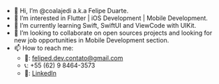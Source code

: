 - 👋 Hi, I’m @coalajedi a.k.a Felipe Duarte.
- 👀 I’m interested in Flutter | iOS Development | Mobile Development.
- 🌱 I’m currently learning Swift, SwiftUI and ViewCode with UIKit.
- 💞️ I’m looking to collaborate on open sources projects and looking for new job opportunities in Mobile Development section.
- 📫 How to reach me:
  - 📧: feliped.dev.contato@gmail.com
  - 📞: +55 (62) 9 8464-3573
  - 🔗: [LinkedIn](https://www.linkedin.com/in/felipe-duarte-silva-26a7b21a2/)

<!---
coalajedi/coalajedi is a ✨ special ✨ repository because its `README.md` (this file) appears on your GitHub profile.
You can click the Preview link to take a look at your changes.
--->
